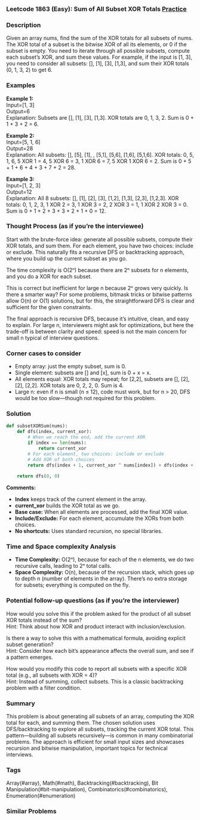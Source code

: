 ### Leetcode 1863 (Easy): Sum of All Subset XOR Totals [Practice](https://leetcode.com/problems/sum-of-all-subset-xor-totals)

### Description  
Given an array nums, find the sum of the XOR totals for all subsets of nums. The XOR total of a subset is the bitwise XOR of all its elements, or 0 if the subset is empty. You need to iterate through all possible subsets, compute each subset’s XOR, and sum these values. For example, if the input is [1, 3], you need to consider all subsets: [], [1], [3], [1,3], and sum their XOR totals (0, 1, 3, 2) to get 6.

### Examples  

**Example 1:**  
Input=[1, 3]  
Output=6  
Explanation: Subsets are [], [1], [3], [1,3]. XOR totals are 0, 1, 3, 2. Sum is 0 + 1 + 3 + 2 = 6.

**Example 2:**  
Input=[5, 1, 6]  
Output=28  
Explanation: All subsets: [], [5], [1], , [5,1], [5,6], [1,6], [5,1,6]. XOR totals: 0, 5, 1, 6, 5 XOR 1 = 4, 5 XOR 6 = 3, 1 XOR 6 = 7, 5 XOR 1 XOR 6 = 2. Sum is 0 + 5 + 1 + 6 + 4 + 3 + 7 + 2 = 28.

**Example 3:**  
Input=[1, 2, 3]  
Output=12  
Explanation: All 8 subsets: [], [1], [2], [3], [1,2], [1,3], [2,3], [1,2,3]. XOR totals: 0, 1, 2, 3, 1 XOR 2 = 3, 1 XOR 3 = 2, 2 XOR 3 = 1, 1 XOR 2 XOR 3 = 0. Sum is 0 + 1 + 2 + 3 + 3 + 2 + 1 + 0 = 12.

### Thought Process (as if you’re the interviewee)  
Start with the brute-force idea: generate all possible subsets, compute their XOR totals, and sum them. For each element, you have two choices: include or exclude. This naturally fits a recursive DFS or backtracking approach, where you build up the current subset as you go.

The time complexity is O(2ⁿ) because there are 2ⁿ subsets for n elements, and you do a XOR for each subset.

This is correct but inefficient for large n because 2ⁿ grows very quickly. Is there a smarter way? For some problems, bitmask tricks or bitwise patterns allow O(n) or O(1) solutions, but for this, the straightforward DFS is clear and sufficient for the given constraints.

The final approach is recursive DFS, because it’s intuitive, clean, and easy to explain. For large n, interviewers might ask for optimizations, but here the trade-off is between clarity and speed: speed is not the main concern for small n typical of interview questions.

### Corner cases to consider  

- Empty array: just the empty subset, sum is 0.
- Single element: subsets are [] and [x], sum is 0 + x = x.
- All elements equal: XOR totals may repeat; for [2,2], subsets are [], [2], [2], [2,2]. XOR totals are 0, 2, 2, 0. Sum is 4.
- Large n: even if n is small (n ≤ 12), code must work, but for n > 20, DFS would be too slow—though not required for this problem.

### Solution

```python
def subsetXORSum(nums):
    def dfs(index, current_xor):
        # When we reach the end, add the current XOR
        if index == len(nums):
            return current_xor
        # For each element, two choices: include or exclude
        # Add XOR of both choices
        return dfs(index + 1, current_xor ^ nums[index]) + dfs(index + 1, current_xor)
    
    return dfs(0, 0)
```

**Comments:**
- **Index** keeps track of the current element in the array.
- **current_xor** builds the XOR total as we go.
- **Base case:** When all elements are processed, add the final XOR value.
- **Include/Exclude:** For each element, accumulate the XORs from both choices.
- **No shortcuts:** Uses standard recursion, no special libraries.

### Time and Space complexity Analysis  

- **Time Complexity:** O(2ⁿ), because for each of the n elements, we do two recursive calls, leading to 2ⁿ total calls.
- **Space Complexity:** O(n), because of the recursion stack, which goes up to depth n (number of elements in the array). There’s no extra storage for subsets; everything is computed on the fly.

### Potential follow-up questions (as if you’re the interviewer)  

How would you solve this if the problem asked for the product of all subset XOR totals instead of the sum?  
Hint: Think about how XOR and product interact with inclusion/exclusion.

Is there a way to solve this with a mathematical formula, avoiding explicit subset generation?  
Hint: Consider how each bit’s appearance affects the overall sum, and see if a pattern emerges.

How would you modify this code to report all subsets with a specific XOR total (e.g., all subsets with XOR = 4)?  
Hint: Instead of summing, collect subsets. This is a classic backtracking problem with a filter condition.

### Summary

This problem is about generating all subsets of an array, computing the XOR total for each, and summing them. The chosen solution uses DFS/backtracking to explore all subsets, tracking the current XOR total. This pattern—building all subsets recursively—is common in many combinatorial problems. The approach is efficient for small input sizes and showcases recursion and bitwise manipulation, important topics for technical interviews.

### Tags
Array(#array), Math(#math), Backtracking(#backtracking), Bit Manipulation(#bit-manipulation), Combinatorics(#combinatorics), Enumeration(#enumeration)

### Similar Problems
